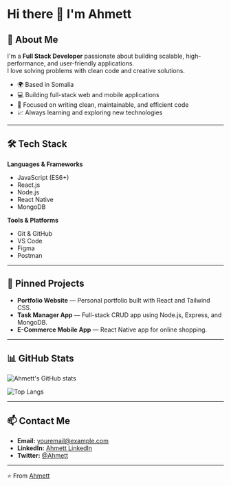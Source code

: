 # Hi there 👋 I'm Ahmett

## 🚀 About Me
I'm a **Full Stack Developer** passionate about building scalable, high-performance, and user-friendly applications.  
I love solving problems with clean code and creative solutions.

- 🌍 Based in Somalia  
- 💻 Building full-stack web and mobile applications  
- 🎯 Focused on writing clean, maintainable, and efficient code  
- 📈 Always learning and exploring new technologies  

---

## 🛠️ Tech Stack
**Languages & Frameworks**  
- JavaScript (ES6+)  
- React.js  
- Node.js  
- React Native  
- MongoDB  

**Tools & Platforms**  
- Git & GitHub  
- VS Code  
- Figma  
- Postman  

---

## 📌 Pinned Projects
- **Portfolio Website** — Personal portfolio built with React and Tailwind CSS.  
- **Task Manager App** — Full-stack CRUD app using Node.js, Express, and MongoDB.  
- **E-Commerce Mobile App** — React Native app for online shopping.  

---

## 📊 GitHub Stats
![Ahmett's GitHub stats](https://github-readme-stats.vercel.app/api?username=Ahmett23&show_icons=true&theme=radical)  

![Top Langs](https://github-readme-stats.vercel.app/api/top-langs/?username=Ahmett23&layout=compact&theme=radical)  

---

## 📫 Contact Me
- **Email:** youremail@example.com  
- **LinkedIn:** [Ahmett LinkedIn](https://linkedin.com)  
- **Twitter:** [@Ahmett](https://twitter.com)  

---
⭐️ From [Ahmett](https://github.com/Ahmett23)
